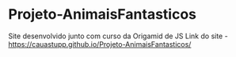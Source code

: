 # Projeto-AnimaisFantasticos
Site desenvolvido junto com curso da Origamid de JS
Link do site - https://cauastupp.github.io/Projeto-AnimaisFantasticos/
